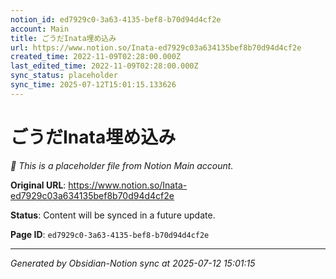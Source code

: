 ```yaml
---
notion_id: ed7929c0-3a63-4135-bef8-b70d94d4cf2e
account: Main
title: ごうだInata埋め込み
url: https://www.notion.so/Inata-ed7929c03a634135bef8b70d94d4cf2e
created_time: 2022-11-09T02:28:00.000Z
last_edited_time: 2022-11-09T02:28:00.000Z
sync_status: placeholder
sync_time: 2025-07-12T15:01:15.133626
---
```


# ごうだInata埋め込み

*🔄 This is a placeholder file from Notion Main account.*

**Original URL**: https://www.notion.so/Inata-ed7929c03a634135bef8b70d94d4cf2e

**Status**: Content will be synced in a future update.

**Page ID**: `ed7929c0-3a63-4135-bef8-b70d94d4cf2e`

---

*Generated by Obsidian-Notion sync at 2025-07-12 15:01:15*
